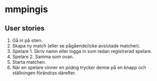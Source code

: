 # mmpingis

## User stories

1. Gå in på siten.
2. Skapa ny match (eller se pågående/icke avslutade matcher).
3. Spelare 1. Skriv namn eller logga in som redan registrerad spelare.
4. Spelare 2. Samma som ovan.
5. Starta matchen.
6. När en spelare vinner en poäng trycker denne på en knapp och ställningen förändras därefter.